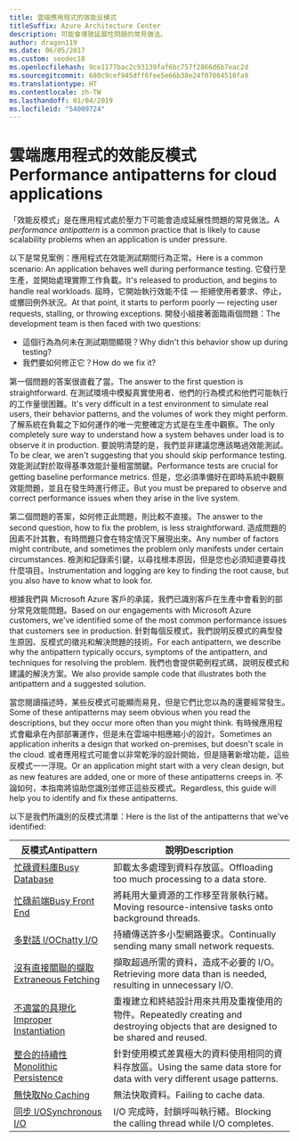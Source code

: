 ```yaml
---
title: 雲端應用程式的效能反模式
titleSuffix: Azure Architecture Center
description: 可能會導致延展性問題的常見做法。
author: dragon119
ms.date: 06/05/2017
ms.custom: seodec18
ms.openlocfilehash: 9ce1177bac2c93139faf6bc757f2866d6b7eac2d
ms.sourcegitcommit: 680c9cef945dff6fee5e66b38e24f07804510fa9
ms.translationtype: HT
ms.contentlocale: zh-TW
ms.lasthandoff: 01/04/2019
ms.locfileid: "54009724"
---
```

# <a name="performance-antipatterns-for-cloud-applications"></a><span data-ttu-id="870dd-103">雲端應用程式的效能反模式</span><span class="sxs-lookup"><span data-stu-id="870dd-103">Performance antipatterns for cloud applications</span></span>

<span data-ttu-id="870dd-104">「效能反模式」是在應用程式處於壓力下可能會造成延展性問題的常見做法。</span><span class="sxs-lookup"><span data-stu-id="870dd-104">A *performance antipattern* is a common practice that is likely to cause scalability problems when an application is under pressure.</span></span>

<span data-ttu-id="870dd-105">以下是常見案例：應用程式在效能測試期間行為正常。</span><span class="sxs-lookup"><span data-stu-id="870dd-105">Here is a common scenario: An application behaves well during performance testing.</span></span> <span data-ttu-id="870dd-106">它發行至生產，並開始處理實際工作負載。</span><span class="sxs-lookup"><span data-stu-id="870dd-106">It's released to production, and begins to handle real workloads.</span></span> <span data-ttu-id="870dd-107">屆時，它開始執行效能不佳 &mdash; 拒絕使用者要求、停止，或擲回例外狀況。</span><span class="sxs-lookup"><span data-stu-id="870dd-107">At that point, it starts to perform poorly &mdash; rejecting user requests, stalling, or throwing exceptions.</span></span> <span data-ttu-id="870dd-108">開發小組接著面臨兩個問題：</span><span class="sxs-lookup"><span data-stu-id="870dd-108">The development team is then faced with two questions:</span></span>

- <span data-ttu-id="870dd-109">這個行為為何未在測試期間顯現？</span><span class="sxs-lookup"><span data-stu-id="870dd-109">Why didn't this behavior show up during testing?</span></span>
- <span data-ttu-id="870dd-110">我們要如何修正它？</span><span class="sxs-lookup"><span data-stu-id="870dd-110">How do we fix it?</span></span>

<span data-ttu-id="870dd-111">第一個問題的答案很直截了當。</span><span class="sxs-lookup"><span data-stu-id="870dd-111">The answer to the first question is straightforward.</span></span> <span data-ttu-id="870dd-112">在測試環境中模擬真實使用者、他們的行為模式和他們可能執行的工作量很困難。</span><span class="sxs-lookup"><span data-stu-id="870dd-112">It's very difficult in a test environment to simulate real users, their behavior patterns, and the volumes of work they might perform.</span></span> <span data-ttu-id="870dd-113">了解系統在負載之下如何運作的唯一完整確定方式是在生產中觀察。</span><span class="sxs-lookup"><span data-stu-id="870dd-113">The only completely sure way to understand how a system behaves under load is to observe it in production.</span></span> <span data-ttu-id="870dd-114">要說明清楚的是，我們並非建議您應該略過效能測試。</span><span class="sxs-lookup"><span data-stu-id="870dd-114">To be clear, we aren't suggesting that you should skip performance testing.</span></span> <span data-ttu-id="870dd-115">效能測試對於取得基準效能計量相當關鍵。</span><span class="sxs-lookup"><span data-stu-id="870dd-115">Performance tests are crucial for getting baseline performance metrics.</span></span> <span data-ttu-id="870dd-116">但是，您必須準備好在即時系統中觀察效能問題，並且在發生時進行修正。</span><span class="sxs-lookup"><span data-stu-id="870dd-116">But you must be prepared to observe and correct performance issues when they arise in the live system.</span></span>

<span data-ttu-id="870dd-117">第二個問題的答案，如何修正此問題，則比較不直接。</span><span class="sxs-lookup"><span data-stu-id="870dd-117">The answer to the second question, how to fix the problem, is less straightforward.</span></span> <span data-ttu-id="870dd-118">造成問題的因素不計其數，有時問題只會在特定情況下展現出來。</span><span class="sxs-lookup"><span data-stu-id="870dd-118">Any number of factors might contribute, and sometimes the problem only manifests under certain circumstances.</span></span> <span data-ttu-id="870dd-119">檢測和記錄索引鍵，以尋找根本原因，但是您也必須知道要尋找什麼項目。</span><span class="sxs-lookup"><span data-stu-id="870dd-119">Instrumentation and logging are key to finding the root cause, but you also have to know what to look for.</span></span>

<span data-ttu-id="870dd-120">根據我們與 Microsoft Azure 客戶的承諾，我們已識別客戶在生產中會看到的部分常見效能問題。</span><span class="sxs-lookup"><span data-stu-id="870dd-120">Based on our engagements with Microsoft Azure customers, we've identified some of the most common performance issues that customers see in production.</span></span> <span data-ttu-id="870dd-121">針對每個反模式，我們說明反模式的典型發生原因、反模式的徵兆和解決問題的技術。</span><span class="sxs-lookup"><span data-stu-id="870dd-121">For each antipattern, we describe why the antipattern typically occurs, symptoms of the antipattern, and techniques for resolving the problem.</span></span> <span data-ttu-id="870dd-122">我們也會提供範例程式碼，說明反模式和建議的解決方案。</span><span class="sxs-lookup"><span data-stu-id="870dd-122">We also provide sample code that illustrates both the antipattern and a suggested solution.</span></span>

<span data-ttu-id="870dd-123">當您閱讀描述時，某些反模式可能顯而易見，但是它們比您以為的還要經常發生。</span><span class="sxs-lookup"><span data-stu-id="870dd-123">Some of these antipatterns may seem obvious when you read the descriptions, but they occur more often than you might think.</span></span> <span data-ttu-id="870dd-124">有時候應用程式會繼承在內部部署運作，但是未在雲端中相應縮小的設計。</span><span class="sxs-lookup"><span data-stu-id="870dd-124">Sometimes an application inherits a design that worked on-premises, but doesn't scale in the cloud.</span></span> <span data-ttu-id="870dd-125">或者應用程式可能會以非常乾淨的設計開始，但是隨著新增功能，這些反模式一一浮現。</span><span class="sxs-lookup"><span data-stu-id="870dd-125">Or an application might start with a very clean design, but as new features are added, one or more of these antipatterns creeps in.</span></span> <span data-ttu-id="870dd-126">不論如何，本指南將協助您識別並修正這些反模式。</span><span class="sxs-lookup"><span data-stu-id="870dd-126">Regardless, this guide will help you to identify and fix these antipatterns.</span></span>

<span data-ttu-id="870dd-127">以下是我們所識別的反模式清單：</span><span class="sxs-lookup"><span data-stu-id="870dd-127">Here is the list of the antipatterns that we've identified:</span></span>

| <span data-ttu-id="870dd-128">反模式</span><span class="sxs-lookup"><span data-stu-id="870dd-128">Antipattern</span></span> | <span data-ttu-id="870dd-129">說明</span><span class="sxs-lookup"><span data-stu-id="870dd-129">Description</span></span> |
|-------------|-------------|
| <span data-ttu-id="870dd-130">[忙碌資料庫][BusyDatabase]</span><span class="sxs-lookup"><span data-stu-id="870dd-130">[Busy Database][BusyDatabase]</span></span> | <span data-ttu-id="870dd-131">卸載太多處理到資料存放區。</span><span class="sxs-lookup"><span data-stu-id="870dd-131">Offloading too much processing to a data store.</span></span> |
| <span data-ttu-id="870dd-132">[忙碌前端][BusyFrontEnd]</span><span class="sxs-lookup"><span data-stu-id="870dd-132">[Busy Front End][BusyFrontEnd]</span></span> | <span data-ttu-id="870dd-133">將耗用大量資源的工作移至背景執行緒。</span><span class="sxs-lookup"><span data-stu-id="870dd-133">Moving resource-intensive tasks onto background threads.</span></span> |
| <span data-ttu-id="870dd-134">[多對話 I/O][ChattyIO]</span><span class="sxs-lookup"><span data-stu-id="870dd-134">[Chatty I/O][ChattyIO]</span></span> | <span data-ttu-id="870dd-135">持續傳送許多小型網路要求。</span><span class="sxs-lookup"><span data-stu-id="870dd-135">Continually sending many small network requests.</span></span> |
| <span data-ttu-id="870dd-136">[沒有直接關聯的擷取][ExtraneousFetching]</span><span class="sxs-lookup"><span data-stu-id="870dd-136">[Extraneous Fetching][ExtraneousFetching]</span></span> | <span data-ttu-id="870dd-137">擷取超過所需的資料，造成不必要的 I/O。</span><span class="sxs-lookup"><span data-stu-id="870dd-137">Retrieving more data than is needed, resulting in unnecessary I/O.</span></span> |
| <span data-ttu-id="870dd-138">[不適當的具現化][ImproperInstantiation]</span><span class="sxs-lookup"><span data-stu-id="870dd-138">[Improper Instantiation][ImproperInstantiation]</span></span> | <span data-ttu-id="870dd-139">重複建立和終結設計用來共用及重複使用的物件。</span><span class="sxs-lookup"><span data-stu-id="870dd-139">Repeatedly creating and destroying objects that are designed to be shared and reused.</span></span> |
| <span data-ttu-id="870dd-140">[整合的持續性][MonolithicPersistence]</span><span class="sxs-lookup"><span data-stu-id="870dd-140">[Monolithic Persistence][MonolithicPersistence]</span></span> | <span data-ttu-id="870dd-141">針對使用模式差異極大的資料使用相同的資料存放區。</span><span class="sxs-lookup"><span data-stu-id="870dd-141">Using the same data store for data with very different usage patterns.</span></span> |
| <span data-ttu-id="870dd-142">[無快取][NoCaching]</span><span class="sxs-lookup"><span data-stu-id="870dd-142">[No Caching][NoCaching]</span></span> | <span data-ttu-id="870dd-143">無法快取資料。</span><span class="sxs-lookup"><span data-stu-id="870dd-143">Failing to cache data.</span></span> |
| <span data-ttu-id="870dd-144">[同步 I/O][SynchronousIO]</span><span class="sxs-lookup"><span data-stu-id="870dd-144">[Synchronous I/O][SynchronousIO]</span></span> | <span data-ttu-id="870dd-145">I/O 完成時，封鎖呼叫執行緒。</span><span class="sxs-lookup"><span data-stu-id="870dd-145">Blocking the calling thread while I/O completes.</span></span> |

[BusyDatabase]: ./busy-database/index.md
[BusyFrontEnd]: ./busy-front-end/index.md
[ChattyIO]: ./chatty-io/index.md
[ExtraneousFetching]: ./extraneous-fetching/index.md
[ImproperInstantiation]: ./improper-instantiation/index.md
[MonolithicPersistence]: ./monolithic-persistence/index.md
[NoCaching]: ./no-caching/index.md
[SynchronousIO]: ./synchronous-io/index.md
